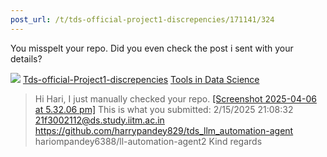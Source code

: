 ```yaml
---
post_url: /t/tds-official-project1-discrepencies/171141/324
---
```

You misspelt your repo. Did you even check the post i sent with your details?

![](https://dub1.discourse-cdn.com/flex013/user_avatar/discourse.onlinedegree.iitm.ac.in/carlton/48/56317_2.png)
[Tds-official-Project1-discrepencies](https://discourse.onlinedegree.iitm.ac.in/t/tds-official-project1-discrepencies/171141/314) [Tools in Data Science](/c/courses/tds-kb/34)

> Hi Hari,
> I just manually checked your repo.
> [[Screenshot 2025-04-06 at 5.32.06 pm]](https://europe1.discourse-cdn.com/flex013/uploads/iitm/original/3X/2/8/28d462abf3d71240022c11eaaef8ef9dd8c62559.jpeg "Screenshot 2025-04-06 at 5.32.06 pm")
> This is what you submitted:
> 2/15/2025 21:08:32
> 21f3002112@ds.study.iitm.ac.in
> <https://github.com/harrypandey829/tds_llm_automation-agent>
> hariompandey6388/ll-automation-agent2
> Kind regards